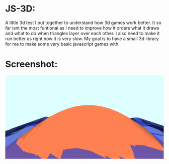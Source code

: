 # JS-3D:
A little 3d test I put together to understand how 3d games work better. It so far isnt the most funtional as I 
need to improve how it orders what it draws and what to do when triangles layer over each other. I also need to
make it run better as right now it is very slow. My goal is to have a small  3d library for me to make some very
basic javascript games with.
<br>
<h1>Screenshot:</h1>
<img src="https://raw.githubusercontent.com/laluis1/JS-3D/master/3d%20screenshot.png">
